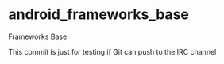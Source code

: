 android_frameworks_base
=======================

Frameworks Base

This commit is just for testing if Git can push to the IRC channel
